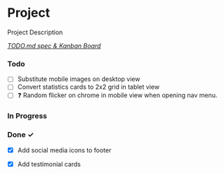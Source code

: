 # Project

Project Description

<em>[TODO.md spec & Kanban Board](https://bit.ly/3fCwKfM)</em>

### Todo

- [ ] Substitute mobile images on desktop view  
- [ ] Convert statistics cards to 2x2 grid in tablet view  
- [ ] ❓ Random flicker on chrome in mobile view when opening nav menu.  

### In Progress


### Done ✓

- [x] Add social media icons to footer  
- [x] Add testimonial cards  


